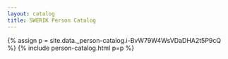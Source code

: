 ```yaml
---
layout: catalog
title: SWERIK Person Catalog
---
```

{% assign p = site.data._person-catalog.i-BvW79W4WsVDaDHA2t5P9cQ %}
{% include person-catalog.html p=p %}

